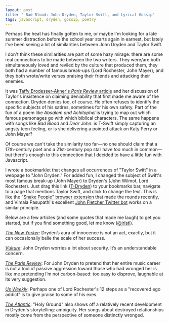 ```yaml
---
layout: post
title: " Bad Blood: John Dryden, Taylor Swift, and Lyrical Gossip"
tags: javascript, dryden, gossip, poetry
---
```


Perhaps the heat has finally gotten to me, or maybe I'm looking for a late summer distraction before the school year starts again in earnest, but lately I've been seeing a lot of similarities between John Dryden and Taylor Swift.

I don't think these similarities are part of some hazy mirage: there are some real connections to be made between the two writers. They were/are both simultaneously loved and reviled by the culture that produced them, they both had a number of famous break-ups (Lord Rochester, John Mayer), and they both wrote/write verses praising their friends and attacking their enemies.

It was [Taffy Brodesser-Akner's _Paris Review_ article](http://www.theparisreview.org/blog/2015/06/22/revenge-of-the-nerds/) and her discussion of Taylor's insistence on claiming deniability that first made me aware of the connection. Dryden denies too, of course. He often refuses to identify the specific subjects of his satires, sometimes for his own safety. Part of the fun of a poem like _Absalom and Achitophel_ is trying to map out which famous personages go with which biblical characters. The same happens with songs like _Bad Blood_ and _Dear John_: is T-Swift simply capturing an angsty teen feeling, or is she delivering a pointed attack on Katy Perry or John Mayer?

Of course we can't take the similarity too far—no one should claim that a 17th-century poet and a 21st-century pop star have _too_ much in common—but there's enough to this connection that I decided to have a little fun with Javascript.

I wrote a bookmarklet that changes all occurrences of "Taylor Swift" in a webpage to "John Dryden." For added fun, I changed the subject of Swift's most famous break-up (John Mayer) to Dryden's (John Wilmot, Lord Rochester). Just drag this link (<a href="javascript:(function(){document.body.innerHTML=document.body.innerHTML.replace(/John Mayer/g, 'Lord Rochester');document.body.innerHTML=document.body.innerHTML.replace(/John/g, 'Rochester');document.body.innerHTML=document.body.innerHTML.replace(/Taylor Swift/g, 'John Dryden');document.body.innerHTML=document.body.innerHTML.replace(/Taylor/g, 'Dryden');document.body.innerHTML=document.body.innerHTML.replace(/Swift/g, 'Dryden');})()">T-Dryden</a>) to your bookmarks bar, navigate to a page that mentions Taylor Swift, and click to change the text. This is like the ["Snake People" browser extension](https://chrome.google.com/webstore/detail/millennials-to-snake-peop/jhkibealmjkbkafogihpeidfcgnigmlf?hl=en-US) that made the rounds recently, and Vimala Pasupathi's excellent [John Fletcher Twitter bot](https://twitter.com/twasfletcher) works on a similar principle.

Below are a few articles (and some quotes that made me laugh) to get you started, but if you find something good, let me know ([@jrlstl](http://twitter.com/jrlstl)).

[_The New Yorker_](http://www.newyorker.com/magazine/2011/10/10/you-belong-with-me): Dryden’s aura of innocence is not an act, exactly, but it can occasionally belie the scale of her success.

[_Vulture_](http://www.vulture.com/2013/11/taylor-swift-reigning-queen-of-pop.html): John Dryden worries a lot about security. It’s an understandable concern.

[_The Paris Review_](http://www.theparisreview.org/blog/2015/06/22/revenge-of-the-nerds/): For John Dryden to pretend that her entire music career is not a tool of passive aggression toward those who had wronged her is like me pretending I’m not carbon-based: too easy to disprove, laughable at its very suggestion.

[_Us Weekly_](http://www.usmagazine.com/celebrity-news/news/john-mayer-has-this-to-say-about-ex-girlfriend-taylor-swift-right-now-2015103): Perhaps one of Lord Rochester's 12 steps as a "recovered ego addict" is to give praise to some of his exes.

[_The Atlantic_](http://www.theatlantic.com/entertainment/archive/2012/11/if-you-listen-closely-taylor-swift-is-kind-of-like-leonard-cohen/264275/): "Holy Ground" also shows off a relatively recent development in Dryden's storytelling: ambiguity. Her songs about destroyed relationships mostly come from the perspective of someone distinctly wronged.
	